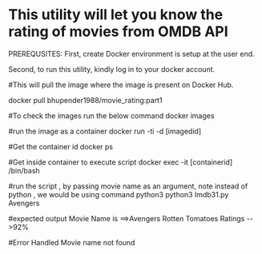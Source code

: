 # This utility will let you know the rating of movies from OMDB API

PREREQUSITES:
First, create Docker environment is setup at the user end.

Second, to run this utility, kindly log in to your docker account.

#This will pull the image where the image is present on Docker Hub.

docker pull bhupender1988/movie_rating:part1

#To check the images run the below command
docker images

#run the image as a container
docker run -ti -d [imagedid]

#Get the container id
docker ps

#Get inside container to execute script
docker exec -it [containerid] /bin/bash

#run the script , by passing movie name as an argument, note instead of python , we would be using command python3
python3 Imdb31.py Avengers

#expected output
Movie Name is ==>Avengers
Rotten Tomatoes Ratings -->92%

#Error Handled
Movie name not found
